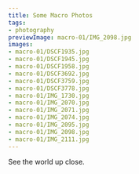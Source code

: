 ```yaml
---
title: Some Macro Photos
tags: 
- photography
previewImage: macro-01/IMG_2098.jpg
images:
- macro-01/DSCF1935.jpg
- macro-01/DSCF1945.jpg
- macro-01/DSCF1958.jpg
- macro-01/DSCF3692.jpg
- macro-01/DSCF3759.jpg
- macro-01/DSCF3778.jpg
- macro-01/IMG_1730.jpg
- macro-01/IMG_2070.jpg
- macro-01/IMG_2071.jpg
- macro-01/IMG_2074.jpg
- macro-01/IMG_2095.jpg
- macro-01/IMG_2098.jpg
- macro-01/IMG_2111.jpg
---
```


See the world up close.

